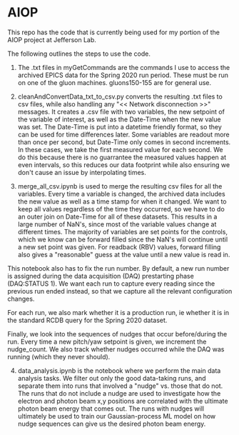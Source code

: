 # AIOP

This repo has the code that is currently being used for my portion of the AIOP project at Jefferson Lab. 

The following outlines the steps to use the code. 

1) The .txt files in myGetCommands are the commands I use to access the archived EPICS data for the Spring 2020 run period. These must be run on one of the gluon machines. gluons150-155 are for general use. 

2) cleanAndConvertData_txt_to_csv.py converts the resulting .txt files to csv files, while also handling any "<< Network disconnection >>" messages. It creates a .csv file with two variables, the new setpoint of the variable of interest, as well as the Date-Time when the new value was set. The Date-Time is put into a datetime friendly format, so they can be used for time differences later. Some variables are readout more than once per second, but Date-Time only comes in second increments. In these cases, we take the first measured value for each second. We do this because there is no guarrantee the measured values happen at even intervals, so this reduces our data footprint while also ensuring we don't cause an issue by interpolating times. 

3) merge_all_csv.ipynb is used to merge the resulting csv files for all the variables. Every time a variable is changed, the archived data includes the new value as well as a time stamp for when it changed. We want to keep all values regardless of the time they occurred, so we have to do an outer join on Date-Time for all of these datasets. This results in a large number of NaN's, since most of the variable values change at different times. The majority of variables are set points for the controls, which we know can be forward filled since the NaN's will continue until a new set point was given. For readback (RBV) values, forward filling also gives a "reasonable" guess at the value until a new value is read in. 

This notebook also has to fix the run number. By default, a new run number is assigned during the data acquisition (DAQ) prestarting phase (DAQ:STATUS 1). We want each run to capture every reading since the previous run ended instead, so that we capture all the relevant configuration changes. 

For each run, we also mark whether it is a production run, ie whether it is in the standard RCDB query for the Spring 2020 dataset. 

Finally, we look into the sequences of nudges that occur before/during the run. Every time a new pitch/yaw setpoint is given, we increment the nudge_count. We also track whether nudges occurred while the DAQ was running (which they never should). 


4) data_analysis.ipynb is the notebook where we perform the main data analysis tasks. We filter out only the good data-taking runs, and separate them into runs that involved a "nudge" vs. those that do not. The runs that do not include a nudge are used to investigate how the electron and photon beam x,y positions are correlated with the ultimate photon beam energy that comes out. The runs with nudges will ultimately be used to train our Gaussian-process ML model on how nudge sequences can give us the desired photon beam energy.  